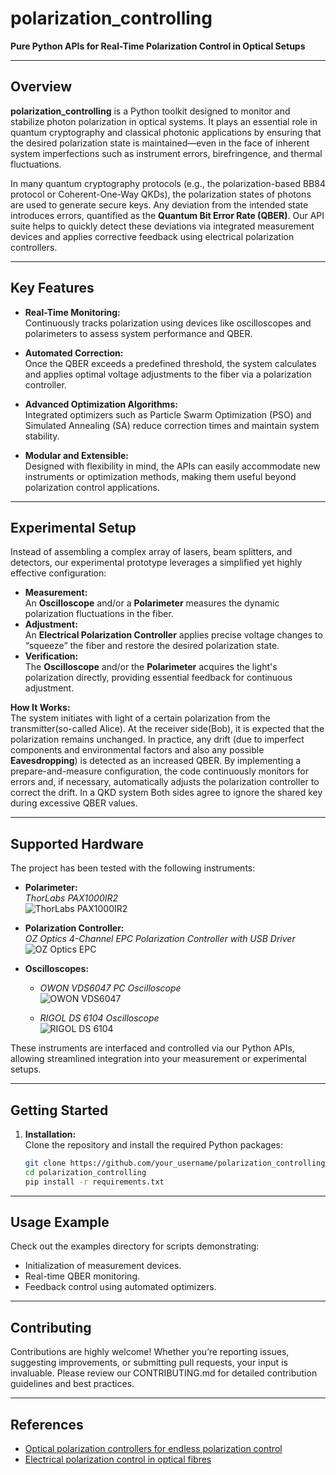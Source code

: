 # polarization_controlling

**Pure Python APIs for Real-Time Polarization Control in Optical Setups**

---

## Overview

**polarization_controlling** is a Python toolkit designed to monitor and stabilize photon polarization in optical systems. It plays an essential role in quantum cryptography and classical photonic applications by ensuring that the desired polarization state is maintained—even in the face of inherent system imperfections such as instrument errors, birefringence, and thermal fluctuations.

In many quantum cryptography protocols (e.g., the polarization-based BB84 protocol or Coherent-One-Way QKDs), the polarization states of photons are used to generate secure keys. Any deviation from the intended state introduces errors, quantified as the **Quantum Bit Error Rate (QBER)**. Our API suite helps to quickly detect these deviations via integrated measurement devices and applies corrective feedback using electrical polarization controllers.

---

## Key Features

- **Real-Time Monitoring:**  
  Continuously tracks polarization using devices like oscilloscopes and polarimeters to assess system performance and QBER.

- **Automated Correction:**  
  Once the QBER exceeds a predefined threshold, the system calculates and applies optimal voltage adjustments to the fiber via a polarization controller.

- **Advanced Optimization Algorithms:**  
  Integrated optimizers such as Particle Swarm Optimization (PSO) and Simulated Annealing (SA) reduce correction times and maintain system stability.

- **Modular and Extensible:**  
  Designed with flexibility in mind, the APIs can easily accommodate new instruments or optimization methods, making them useful beyond polarization control applications.

---

## Experimental Setup

Instead of assembling a complex array of lasers, beam splitters, and detectors, our experimental prototype leverages a simplified yet highly effective configuration:
  
- **Measurement:**  
  An **Oscilloscope** and/or a **Polarimeter** measures the dynamic polarization fluctuations in the fiber.  
- **Adjustment:**  
  An **Electrical Polarization Controller** applies precise voltage changes to “squeeze” the fiber and restore the desired polarization state.
- **Verification:**  
  The **Oscilloscope** and/or the **Polarimeter** acquires the light's polarization directly, providing essential feedback for continuous adjustment.

**How It Works:**  
The system initiates with light of a certain polarization from the transmitter(so-called Alice). At the receiver side(Bob), it is expected that the polarization remains unchanged. In practice, any drift (due to imperfect components and environmental factors and also any possible **Eavesdropping**) is detected as an increased QBER. By implementing a prepare-and-measure configuration, the code continuously monitors for errors and, if necessary, automatically adjusts the polarization controller to correct the drift. In a QKD system Both sides agree to ignore the shared key during excessive QBER values.

---

## Supported Hardware

The project has been tested with the following instruments:

- **Polarimeter:**  
  *ThorLabs PAX1000IR2*  
  ![ThorLabs PAX1000IR2](images/Thorlabs_PAX1000IR2.jpg)  


- **Polarization Controller:**  
  *OZ Optics 4-Channel EPC Polarization Controller with USB Driver*  
  ![OZ Optics EPC](images/EPCDriver04ChannelUSB.jpg)  


- **Oscilloscopes:**  
  - *OWON VDS6047 PC Oscilloscope*  
    ![OWON VDS6047](images/OWON_VDS6074.webp)  

  - *RIGOL DS 6104 Oscilloscope*  
    ![RIGOL DS 6104](images/RIGOL_ds6104.jpg)  


These instruments are interfaced and controlled via our Python APIs, allowing streamlined integration into your measurement or experimental setups.

---

## Getting Started

1. **Installation:**  
   Clone the repository and install the required Python packages:
   ```bash
   git clone https://github.com/your_username/polarization_controlling.git
   cd polarization_controlling
   pip install -r requirements.txt

---

## Usage Example
Check out the examples directory for scripts demonstrating:
-  Initialization of measurement devices.
-  Real-time QBER monitoring.
-  Feedback control using automated optimizers.

---

## Contributing
Contributions are highly welcome! Whether you’re reporting issues, suggesting improvements, or submitting pull requests, your input is invaluable. 
Please review our CONTRIBUTING.md for detailed contribution guidelines and best practices.

---

## References
 - [Optical polarization controllers for endless polarization control](https://opg.optica.org/oe/fulltext.cfm?uri=oe-22-7-8259&id=282433)    
  - [Electrical polarization control in optical fibres](https://digital-library.theiet.org/doi/abs/10.1049/el.2011.1522)  

